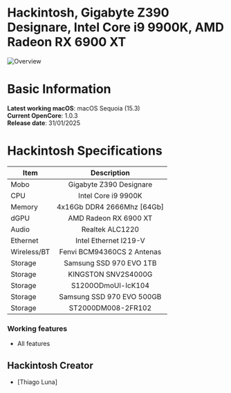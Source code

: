 # Hackintosh, Gigabyte Z390 Designare, Intel Core i9 9900K, AMD Radeon RX 6900 XT

![Overview](https://github.com/user-attachments/assets/4a211634-80fc-4799-b124-5a06443374b8)

# Basic Information

**Latest working macOS**: macOS Sequoia (15.3)
<br>
**Current OpenCore**: 1.0.3
<br>
**Release date**: 31/01/2025

# Hackintosh Specifications
|Item|Description|
|-|:-------:|
|Mobo|Gigabyte Z390 Designare|
|CPU|Intel Core i9 9900K|
|Memory|4x16Gb DDR4 2666Mhz [64Gb]|
|dGPU|AMD Radeon RX 6900 XT|
|Audio|Realtek ALC1220|
|Ethernet|Intel Ethernet I219-V|
|Wireless/BT|Fenvi BCM94360CS 2 Antenas|
|Storage|Samsung SSD 970 EVO 1TB|
|Storage|KINGSTON SNV2S4000G|
|Storage|S1200ODmoUl-IcK104|
|Storage|Samsung SSD 970 EVO 500GB|
|Storage|ST2000DM008-2FR102|

### Working features
- All features

## Hackintosh Creator
- [Thiago Luna]

